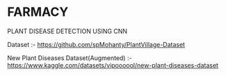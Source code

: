 # FARMACY
PLANT DISEASE DETECTION USING CNN

Dataset :- https://github.com/spMohanty/PlantVillage-Dataset

New Plant Diseases Dataset(Augmented) :- https://www.kaggle.com/datasets/vipoooool/new-plant-diseases-dataset
